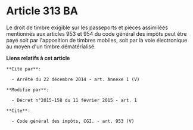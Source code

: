 # Article 313 BA

Le droit de timbre exigible sur les passeports et pièces assimilées mentionnés aux articles 953 et 954 du code général des
impôts peut être payé soit par l'apposition de timbres mobiles, soit par la voie électronique au moyen d'un timbre
dématérialisé.

**Liens relatifs à cet article**

	**Cité par**:

	  - Arrêté du 22 décembre 2014 - art. Annexe 1 (V)

	**Modifié par**:

	  - Décret n°2015-158 du 11 février 2015 - art. 1

	**Cite**:

	  - Code général des impôts, CGI. - art. 953 (V)
